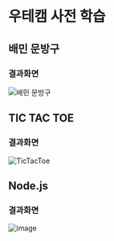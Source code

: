 # 우테캠 사전 학습

## 배민 문방구

### 결과화면

![배민 문방구](https://user-images.githubusercontent.com/67357426/124293781-f7db0900-db91-11eb-9d82-bf92fae16003.gif)

## TIC TAC TOE

### 결과화면

![TicTacToe](https://user-images.githubusercontent.com/67357426/123963403-63d03c80-d9ed-11eb-97f0-47b1fca693e4.gif)


## Node.js

### 결과화면

![image](https://user-images.githubusercontent.com/67357426/123774294-3c537400-d908-11eb-8ceb-d65ce73f99bd.png)

